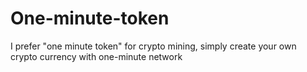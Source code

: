 # One-minute-token
 I prefer "one minute token" for crypto mining, simply create  your own crypto currency with one-minute network 
